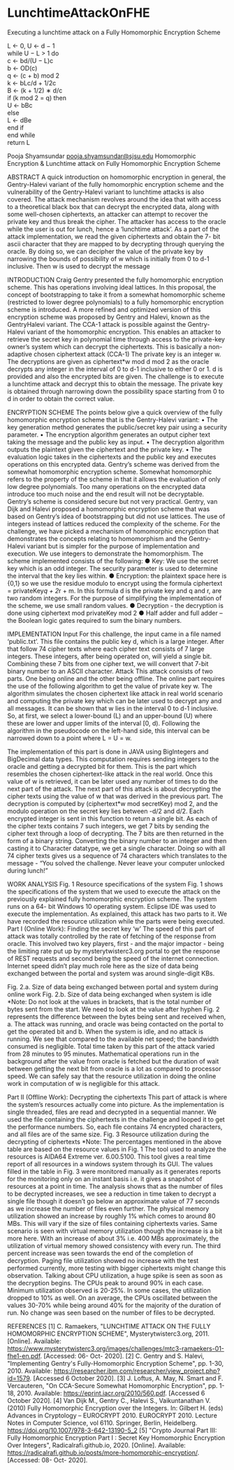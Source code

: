 # LunchtimeAttackOnFHE
Executing a lunchtime attack on a Fully Homomorphic Encryption Scheme

L ← 0, U ← d − 1   
while U − L > 1 do   
c ← bd/(U − L)c   
b ← OD(c)   
q ← (c + b) mod 2    
k ← bLc/d + 1/2c   
B ← (k + 1/2) ∗ d/c   
if (k mod 2 = q) then   
U ← bBc   
else   
L ← dBe   
end if   
end while   
return L   



Pooja Shyamsundar pooja.shyamsundar@sjsu.edu
Homomorphic Encryption
&
Lunchtime attack on Fully Homomorphic Encryption
Scheme


ABSTRACT
A quick introduction on homomorphic
encryption in general, the Gentry-Halevi variant of the fully homomorphic encryption
scheme and the vulnerability of the Gentry-Halevi variant to lunchtime attacks is also
covered.
The attack mechanism revolves around the idea that with access to a theoretical black
box that can decrypt the encrypted data, along with some well-chosen ciphertexts, an
attacker can attempt to recover the private key and thus break the cipher. The attacker
has access to the oracle while the user is out for lunch, hence a ‘lunchtime attack’.
As a part of the attack implementation, we read the given ciphertexts and obtain the 7-
bit ascii character that they are mapped to by decrypting through querying the oracle.
By doing so, we can decipher the value of the private key by narrowing the bounds of
possibility of w which is initially from 0 to d-1 inclusive. Then w is used to decrypt the
message

INTRODUCTION
Craig Gentry presented the fully homomorphic encryption scheme. This has operations
involving ideal lattices. In this proposal, the concept of bootstrapping to take it from a
somewhat homomorphic scheme (restricted to lower degree polynomials) to a fully
homomorphic encryption scheme is introduced. A more refined and optimized version
of this encryption scheme was proposed by Gentry and Halevi, known as the GentryHalevi variant.
The CCA-1 attack is possible against the Gentry-Halevi variant of the homomorphic
encryption. This enables an attacker to retrieve the secret key in polynomial time
through access to the private-key owner’s system which can decrypt the ciphertexts.
This is basically a non-adaptive chosen ciphertext attack (CCA-1)
The private key is an integer w. The decryptions are given as ciphertext*w mod d mod 2
as the oracle decrypts any integer in the interval of 0 to d-1 inclusive to either 0 or 1. d is
provided and also the encrypted bits are given. The challenge is to execute a lunchtime
attack and decrypt this to obtain the message. The private key is obtained through
narrowing down the possibility space starting from 0 to d in order to obtain the correct
value.

ENCRYPTION SCHEME
The points below give a quick overview of the fully homomorphic encryption scheme
that is the Gentry-Halevi variant:
• The key generation method generates the public/secret key pair using a
security parameter.
• The encryption algorithm generates an output cipher text taking the message
and the public key as input.
• The decryption algorithm outputs the plaintext given the ciphertext and the
private key.
• The evaluation logic takes in the ciphertexts and the public key and executes
operations on this encrypted data.
Gentry’s scheme was derived from the somewhat homomorphic encryption scheme.
Somewhat homomorphic refers to the property of the scheme in that it allows the
evaluation of only low degree polynomials. Too many operations on the encrypted data
introduce too much noise and the end result will not be decryptable. Gentry’s scheme is
considered secure but not very practical. Gentry, van Dijk and Halevi proposed a
homomorphic encryption scheme that was based on Gentry’s idea of bootstrapping but
did not use lattices. The use of integers instead of lattices reduced the complexity of the
scheme.
For the challenge, we have picked a mechanism of homomorphic encryption that
demonstrates the concepts relating to homomorphism and the Gentry-Halevi variant but
is simpler for the purpose of implementation and execution. We use integers to
demonstrate the homomorphism.
The scheme implemented consists of the following:
● Key: We use the secret key which is an odd integer. The security parameter is
used to determine the interval that the key lies within.
● Encryption: the plaintext space here is {0,1} so we use the residue modulo to
encrypt using the formula ciphertext = privateKey*q + 2*r + m. In this formula d is
the private key and q and r, are two random integers. For the purpose of simplifying
the implementation of the scheme, we use small random values.
● Decryption - the decryption is done using ciphertext mod privateKey mod 2
● Half adder and full adder – the Boolean logic gates required to sum the binary
numbers.

IMPLEMENTATION
Input
For this challenge, the input came in a file named ‘public.txt’. This file contains the
public key d, which is a large integer. After that follow 74 cipher texts where each cipher
text consists of 7 large integers. These integers, after being operated on, will yield a
single bit. Combining these 7 bits from one cipher text, we will convert that 7-bit binary
number to an ASCII character.
Attack
This attack consists of two parts. One being online and the other being offline. The
online part requires the use of the following algorithm to get the value of private key w.
The algorithm simulates the chosen ciphertext like attack in real world scenario and
computing the private key which can be later used to decrypt any and all messages.
It can be shown that w lies in the
interval 0 to d-1 inclusive. So, at first,
we select a lower-bound (L) and an
upper-bound (U) where these are
lower and upper limits of the interval
[0, d).
Following the algorithm in the
pseudocode on the left-hand side,
this interval can be narrowed down to
a point where L = U = w.

The implementation of this part is done in JAVA using BigIntegers and BigDecimal data
types. This computation requires sending integers to the oracle and getting a decrypted
bit for them. This is the part which resembles the chosen ciphertext-like attack in the
real world. Once this value of w is retrieved, it can be later used any number of times to
do the next part of the attack.
The next part of this attack is about decrypting the cipher texts using the value of w that
was derived in the previous part. The decryption is computed by (ciphertext*w mod
secretKey) mod 2, and the modulo operation on the secret key lies between -d/2 and
d/2. Each encrypted integer is sent in this function to return a single bit. As each of the
cipher texts contains 7 such integers, we get 7 bits by sending the cipher text through a
loop of decrypting. The 7 bits are then returned in the form of a binary string. Converting
the binary number to an integer and then casting it to Character datatype, we get a
single character. Doing so with all 74 cipher texts gives us a sequence of 74 characters
which translates to the message - “You solved the challenge. Never leave your
computer unlocked during lunch!”

WORK	ANALYSIS
Fig. 1 Resource specifications of the system
Fig. 1 shows the specifications of the system that we used to execute the attack on the
previously explained fully homomorphic encryption scheme. The system runs on a 64-
bit Windows 10 operating system. Eclipse IDE was used to execute the implementation.
As explained, this attack has two parts to it. We have recorded the resource utilization
while the parts were being executed.
Part I (Online Work): Finding the secret key ‘w’
The speed of this part of attack was totally controlled by the rate of fetching of the
response from oracle. This involved two key players, first - and the major impactor -
being the limiting rate put up by mysterytwisterc3.org portal to get the response of
REST requests and second being the speed of the internet connection. Internet speed
didn’t play much role here as the size of data being exchanged between the portal and
system was around single-digit KBs.

Fig. 2.a. Size of data being exchanged between portal and system during online work
Fig. 2.b. Size of data being exchanged when system is idle
*Note: Do not look at the values in brackets, that is the total number of bytes sent from the start.
We need to look at the value after hyphen
Fig. 2 represents the difference between the bytes being sent and received when, a.
The attack was running, and oracle was being contacted on the portal to get the
operated bit and b. When the system is idle, and no attack is running. We see that
compared to the available net speed; the bandwidth consumed is negligible. Total time
taken by this part of the attack varied from 28 minutes to 95 minutes. Mathematical
operations run in the background after the value from oracle is fetched but the duration
of wait between getting the next bit from oracle is a lot as compared to processor speed.
We can safely say that the resource utilization in doing the online work in computation
of w is negligible for this attack.

Part II (Offline Work): Decrypting the ciphertexts
This part of attack is where the system’s resources actually come into picture. As the
implementation is single threaded, files are read and decrypted in a sequential manner.
We used the file containing the ciphertexts in the challenge and looped it to get the
performance numbers. So, each file contains 74 encrypted characters, and all files are
of the same size.
Fig. 3 Resource utilization during the decrypting of ciphertexts
*Note: The percentages mentioned in the above table are based on the resource values in Fig. 1
The tool used to analyze the resources is AIDA64 Extreme ver. 6.00.5100. This tool
gives a real time report of all resources in a windows system through its GUI. The
values filled in the table in Fig. 3 were monitored manually as it generates reports for
the monitoring only on an instant basis i.e. it gives a snapshot of resources at a point in
time. The analysis shows that as the number of files to be decrypted increases, we see
a reduction in time taken to decrypt a single file though it doesn’t go below an
approximate value of 77 seconds as we increase the number of files even further. The
physical memory utilization showed an increase by roughly 1% which comes to around
80 MBs. This will vary if the size of files containing ciphertexts varies. Same scenario is
seen with virtual memory utilization though the increase is a bit more here. With an
increase of about 3% i.e. 400 MBs approximately, the utilization of virtual memory
showed consistency with every run. The third percent increase was seen towards the
end of the completion of decryption. Paging file utilization showed no increase with the
test performed currently, more testing with bigger ciphertexts might change this
observation.
Talking about CPU utilization, a huge spike is seen as soon as the decryption begins.
The CPUs peak to around 90% in each case. Minimum utilization observed is 20-25%.
In some cases, the utilization dropped to 10% as well. On an average, the CPUs
oscillated between the values 30-70% while being around 40% for the majority of the
duration of run. No change was seen based on the number of files to be decrypted.

REFERENCES
[1] C. Ramaekers, "LUNCHTIME ATTACK ON THE FULLY HOMOMORPHIC
ENCRYPTION SCHEME", Mysterytwisterc3.org, 2011. [Online]. Available:
https://www.mysterytwisterc3.org/images/challenges/mtc3-ramaekers-01-fhe1-en.pdf.
[Accessed: 06- Oct- 2020].
[2] C. Gentry and S. Halevi, "Implementing Gentry's Fully-Homomorphic Encryption
Scheme", pp. 1-30, 2010. Available:
https://researcher.ibm.com/researcher/view_project.php?id=1579. [Accessed 6 October
2020].
[3] J. Loftus, A. May, N. Smart and F. Vercauteren, "On CCA-Secure Somewhat
Homomorphic Encryption", pp. 1-18, 2010. Available:
https://eprint.iacr.org/2010/560.pdf. [Accessed 6 October 2020].
[4] Van Dijk M., Gentry C., Halevi S., Vaikuntanathan V. (2010) Fully Homomorphic
Encryption over the Integers. In: Gilbert H. (eds) Advances in Cryptology –
EUROCRYPT 2010. EUROCRYPT 2010. Lecture Notes in Computer Science, vol
6110. Springer, Berlin, Heidelberg. https://doi.org/10.1007/978-3-642-13190-5_2
[5] "Crypto Journal Part III: Fully Homomorphic Encryption Part I : Secret Key
Homomorphic Encryption Over Integers", Radicalrafi.github.io, 2020. [Online]. Available:
https://radicalrafi.github.io/posts/more-homomorphic-encryption/. [Accessed: 08- Oct-
2020].
